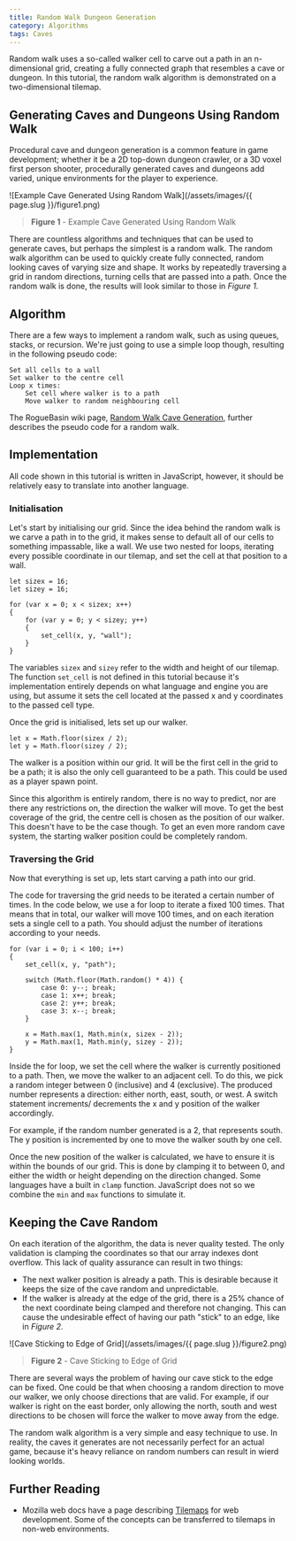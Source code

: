 ```yaml
---
title: Random Walk Dungeon Generation
category: Algorithms
tags: Caves
---
```


Random walk uses a so-called walker cell to carve out a path in an n-dimensional grid, creating a fully connected graph that resembles a cave or dungeon. In this tutorial, the random walk algorithm is demonstrated on a two-dimensional tilemap.

## Generating Caves and Dungeons Using Random Walk

Procedural cave and dungeon generation is a common feature in game development; whether it be a 2D top-down dungeon crawler, or a 3D voxel first person shooter, procedurally generated caves and dungeons add varied, unique environments for the player to experience.

![Example Cave Generated Using Random Walk](/assets/images/{{ page.slug }}/figure1.png)
> **Figure 1** - Example Cave Generated Using Random Walk

There are countless algorithms and techniques that can be used to generate caves, but perhaps the simplest is a random walk. The random walk algorithm can be used to quickly create fully connected, random looking caves of varying size and shape. It works by repeatedly traversing a grid in random directions, turning cells that are passed into a path. Once the random walk is done, the results will look similar to those in *Figure 1*.

## Algorithm

There are a few ways to implement a random walk, such as using queues, stacks, or recursion. We're just going to use a simple loop though, resulting in the following pseudo code:

    Set all cells to a wall
    Set walker to the centre cell
    Loop x times:
        Set cell where walker is to a path
        Move walker to random neighbouring cell

The RogueBasin wiki page, [Random Walk Cave Generation](http://www.roguebasin.com/index.php?title=Random_Walk_Cave_Generation), further describes the pseudo code for a random walk.

## Implementation

<div class="tip">All code shown in this tutorial is written in JavaScript, however, it should be relatively easy to translate into another language.</div>

### Initialisation

Let's start by initialising our grid. Since the idea behind the random walk is we carve a path in to the grid, it makes sense to default all of our cells to something impassable, like a wall. We use two nested for loops, iterating every possible coordinate in our tilemap, and set the cell at that position to a wall.

    let sizex = 16;
    let sizey = 16;

    for (var x = 0; x < sizex; x++)
    {
        for (var y = 0; y < sizey; y++)
        {
            set_cell(x, y, "wall");
        }
    }

The variables `sizex` and `sizey` refer to the width and height of our tilemap. The function `set_cell` is not defined in this tutorial because it's implementation entirely depends on what language and engine you are using, but assume it sets the cell located at the passed x and y coordinates to the passed cell type.

Once the grid is initialised, lets set up our walker.

    let x = Math.floor(sizex / 2);
    let y = Math.floor(sizey / 2);

The walker is a position within our grid. It will be the first cell in the grid to be a path; it is also the only cell guaranteed to be a path. This could be used as a player spawn point.

Since this algorithm is entirely random, there is no way to predict, nor are there any restrictions on, the direction the walker will move. To get the best coverage of the grid, the centre cell is chosen as the position of our walker. This doesn't have to be the case though. To get an even more random cave system, the starting walker position could be completely random.

### Traversing the Grid

Now that everything is set up, lets start carving a path into our grid.

The code for traversing the grid needs to be iterated a certain number of times. In the code below, we use a for loop to iterate a fixed 100 times. That means that in total, our walker will move 100 times, and on each iteration sets a single cell to a path. You should adjust the number of iterations according to your needs.

    for (var i = 0; i < 100; i++)
    {
        set_cell(x, y, "path");

        switch (Math.floor(Math.random() * 4)) {
            case 0: y--; break;
            case 1: x++; break;
            case 2: y++; break;
            case 3: x--; break;
        }

        x = Math.max(1, Math.min(x, sizex - 2));
        y = Math.max(1, Math.min(y, sizey - 2));
    }

Inside the for loop, we set the cell where the walker is currently positioned to a path. Then, we move the walker to an adjacent cell. To do this, we pick a random integer between 0 (inclusive) and 4 (exclusive). The produced number represents a direction: either north, east, south, or west. A switch statement increments/ decrements the x and y position of the walker accordingly.

For example, if the random number generated is a 2, that represents south. The y position is incremented by one to move the walker south by one cell.

Once the new position of the walker is calculated, we have to ensure it is within the bounds of our grid. This is done by clamping it to between 0, and either the width or height depending on the direction changed. Some languages have a built in `clamp` function. JavaScript does not so we combine the `min` and `max` functions to simulate it.

## Keeping the Cave Random

On each iteration of the algorithm, the data is never quality tested. The only validation is clamping the coordinates so that our array indexes dont overflow. This lack of quality assurance can result in two things:

* The next walker position is already a path. This is desirable because it keeps the size of the cave random and unpredictable.
* If the walker is already at the edge of the grid, there is a 25% chance of the next coordinate being clamped and therefore not changing. This can cause the undesirable effect of having our path "stick" to an edge, like in *Figure 2*.

![Cave Sticking to Edge of Grid](/assets/images/{{ page.slug }}/figure2.png)
> **Figure 2** - Cave Sticking to Edge of Grid

There are several ways the problem of having our cave stick to the edge can be fixed. One could be that when choosing a random direction to move our walker, we only choose directions that are valid. For example, if our walker is right on the east border, only allowing the north, south and west directions to be chosen will force the walker to move away from the edge.

The random walk algorithm is a very simple and easy technique to use. In reality, the caves it generates are not necessarily perfect for an actual game, because it's heavy reliance on random numbers can result in wierd looking worlds.

## Further Reading


* Mozilla web docs have a page describing [Tilemaps](https://developer.mozilla.org/en-US/docs/Games/Techniques/Tilemaps) for web development. Some of the concepts can be transferred to tilemaps in non-web environments.

